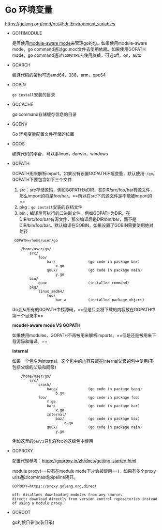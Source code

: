 # Go 环境变量

https://golang.org/cmd/go/#hdr-Environment_variables

- GO111MODULE

  是否使用[module-aware mode](https://golang.org/ref/mod#mod-commands)来管理go的包。如果使用module-aware mode，go command通过go.mod文件去使用依赖。如果使用GOPATH mode，go command通过`%GOPATH%`去使用依赖。可选off，on，auto

- GOARCH

  编译代码的架构可选amd64，386，arm，ppc64

- GOBIN

  `go install`安装的目录

- GOCACHE

  go command存储缓存信息的目录

- GOENV

  Go 环境变量配置文件存储的位置

- GOOS

  编译代码的平台，可以事linux，darwin，windows

- GOPATH

  GOPATH用来解析import。如果没有设置GOPATH环境变量，默认使用`~/go`。GOPATH下要包含如下三个文件

  1. src：src存储源码，例如GOPATH为DIR，在DIR/src/foo/bar有源文件，那么import的将是foo/bar。==所以在src下的源文件是不能被import的==
  2. pkg：`go install`安装的存档文件
  3. bin：编译后可执行的二进制文件。例如GOPATH为DIR，在DIR/src/foo/bar有源文件，那么编译后是DIR/bin/bar，而不是DIR/bin/foo/bar。默认编译在GOBIN，如果设置了GOBIN需要使用绝对路径

  ```
   GOPATH=/home/user/go
  
      /home/user/go/
          src/
              foo/
                  bar/               (go code in package bar)
                      x.go
                  quux/              (go code in package main)
                      y.go
          bin/
              quux                   (installed command)
          pkg/
              linux_amd64/
                  foo/
                      bar.a          (installed package object)
  ```

  Go会从所有的GOPATH中找源码，==但是只会将下载的内容放在GOPATH中第一个目录中==

  **moudel-aware mode VS GOPATH**

  如果使用modules，GOPATH不再被用来解析imports。==但是还是被用来下载源码和编译。==

  **Internal**

  如果一个包名为internal，这个包中的内容只能在internal父级的包中使用(不包括父级的父级和同级)

  ```
      /home/user/go/
          src/
              crash/
                  bang/              (go code in package bang)
                      b.go
              foo/                   (go code in package foo)
                  f.go
                  bar/               (go code in package bar)
                      x.go
                  internal/
                      baz/           (go code in package baz)
                          z.go
                  quux/              (go code in package main)
                      y.go
  ```

  例如这里的`bar/z`只能在foo的这级包中使用

- GOPROXY

  配置代理参考：https://goproxy.io/zh/docs/getting-started.html

  module proxy(==只有在module mode下才会被使用==)，如果有多个proxy urls通过commas或pipeline隔开。

  ```
  GOPROXY=https://proxy.golang.org,direct
  
  off: disallows downloading modules from any source.
  direct: download directly from version control repositories instead of using a module proxy.
  ```

- GOROOT

  go的根目录(安装目录)













